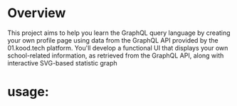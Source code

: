 # Overview

This project aims to help you learn the GraphQL query language by creating your own profile page using data from the GraphQL API provided by the 01.kood.tech platform. You'll develop a functional UI that displays your own school-related information, as retrieved from the GraphQL API, along with interactive SVG-based statistic graph

# usage:

